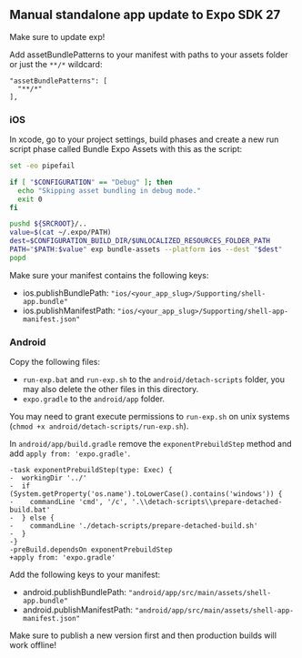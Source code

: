 ## Manual standalone app update to Expo SDK 27

Make sure to update exp!

Add assetBundlePatterns to your manifest with paths to your assets folder or just the `**/*` wildcard:

```
"assetBundlePatterns": [
  "**/*"
],
```

### iOS

In xcode, go to your project settings, build phases and create a new run script phase called Bundle Expo Assets with this as the script:

```sh
set -eo pipefail

if [ "$CONFIGURATION" == "Debug" ]; then
  echo "Skipping asset bundling in debug mode."
  exit 0
fi

pushd ${SRCROOT}/..
value=$(cat ~/.expo/PATH)
dest=$CONFIGURATION_BUILD_DIR/$UNLOCALIZED_RESOURCES_FOLDER_PATH
PATH="$PATH:$value" exp bundle-assets --platform ios --dest "$dest"
popd
```

Make sure your manifest contains the following keys:

- ios.publishBundlePath: `"ios/<your_app_slug>/Supporting/shell-app.bundle"`
- ios.publishManifestPath: `"ios/<your_app_slug>/Supporting/shell-app-manifest.json"`

### Android

Copy the following files:

- `run-exp.bat` and `run-exp.sh` to the `android/detach-scripts` folder, you may also delete the other files in this directory.
- `expo.gradle` to the `android/app` folder.

You may need to grant execute permissions to `run-exp.sh` on unix systems (`chmod +x android/detach-scripts/run-exp.sh`).

In `android/app/build.gradle` remove the `exponentPrebuildStep` method and add `apply from: 'expo.gradle'`.

```
-task exponentPrebuildStep(type: Exec) {
-  workingDir '../'
-  if (System.getProperty('os.name').toLowerCase().contains('windows')) {
-    commandLine 'cmd', '/c', '.\\detach-scripts\\prepare-detached-build.bat'
-  } else {
-    commandLine './detach-scripts/prepare-detached-build.sh'
-  }
-}
-preBuild.dependsOn exponentPrebuildStep
+apply from: 'expo.gradle'
```


Add the following keys to your manifest:

- android.publishBundlePath: `"android/app/src/main/assets/shell-app.bundle"`
- android.publishManifestPath: `"android/app/src/main/assets/shell-app-manifest.json"`

Make sure to publish a new version first and then production builds will work offline!
